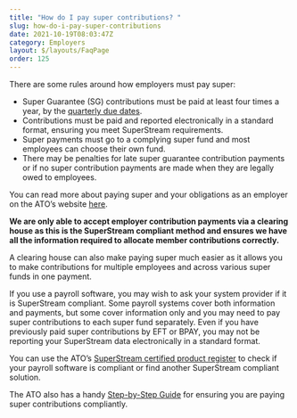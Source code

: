 ```yaml
---
title: "How do I pay super contributions? "
slug: how-do-i-pay-super-contributions
date: 2021-10-19T08:03:47Z
category: Employers
layout: $/layouts/FaqPage
order: 125
---
```


There are some rules around how employers must pay super:

*   Super Guarantee (SG) contributions must be paid at least four times a year, by the [quarterly due dates](https://www.ato.gov.au/Business/Super-for-employers/Paying-super-contributions/Super-payment-due-dates/).
*   Contributions must be paid and reported electronically in a standard format, ensuring you meet SuperStream requirements.
*   Super payments must go to a complying super fund and most employees can choose their own fund.
*   There may be penalties for late super guarantee contribution payments or if no super contribution payments are made when they are legally owed to employees.

You can read more about paying super and your obligations as an employer on the ATO’s website [here](https://www.ato.gov.au/business/super-for-employers/). 

**We are only able to accept employer contribution payments via a clearing house as this is the SuperStream compliant method and ensures we have all the information required to allocate member contributions correctly.** 

A clearing house can also make paying super much easier as it allows you to make contributions for multiple employees and across various super funds in one payment.

If you use a payroll software, you may wish to ask your system provider if it is SuperStream compliant. Some payroll systems cover both information and payments, but some cover information only and you may need to pay super contributions to each super fund separately. Even if you have previously paid super contributions by EFT or BPAY, you may not be reporting your SuperStream data electronically in a standard format.

You can use the ATO’s [SuperStream certified product register](https://softwaredevelopers.ato.gov.au/SuperStream-certifiedproductregister) to check if your payroll software is compliant or find another SuperStream compliant solution. 

The ATO also has a handy [Step-by-Step Guide](https://www.ato.gov.au/business/super-for-employers/paying-super-contributions/how-to-pay-super/superstream-for-employers/#HowtomeetSuperStreamrequirements) for ensuring you are paying super contributions compliantly.
